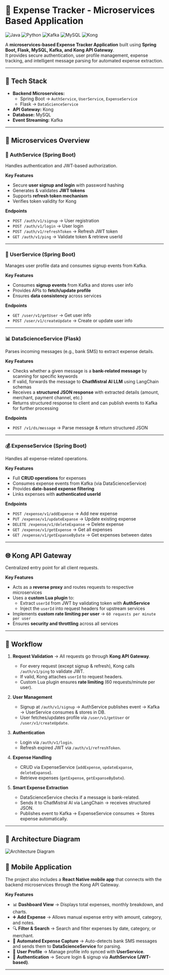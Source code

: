 # 🧾 Expense Tracker - Microservices Based Application

![Java](https://img.shields.io/badge/Java-SpringBoot-green)
![Python](https://img.shields.io/badge/Python-Flask-blue)
![Kafka](https://img.shields.io/badge/Kafka-Event%20Streaming-orange)
![MySQL](https://img.shields.io/badge/MySQL-Database-lightblue)
![Kong](https://img.shields.io/badge/Kong-API%20Gateway-purple)

A **microservices-based Expense Tracker Application** built using **Spring Boot, Flask, MySQL, Kafka, and Kong API Gateway**.  
It provides secure authentication, user profile management, expense tracking, and intelligent message parsing for automated expense extraction.

---

## 🚀 Tech Stack

- **Backend Microservices:**
  - Spring Boot → `AuthService`, `UserService`, `ExpenseService`
  - Flask → `DataScienceService`
- **API Gateway:** Kong
- **Database:** MySQL
- **Event Streaming:** Kafka

---

## 🧩 Microservices Overview

### 🔑 AuthService (Spring Boot)
Handles authentication and JWT-based authorization.  

**Key Features**
- Secure **user signup and login** with password hashing  
- Generates & validates **JWT tokens**  
- Supports **refresh token mechanism**  
- Verifies token validity for Kong  

**Endpoints**
- `POST /auth/v1/signup` → User registration  
- `POST /auth/v1/login` → User login  
- `POST /auth/v1/refreshToken` → Refresh JWT token  
- `GET /auth/v1/ping` → Validate token & retrieve userId  

---

### 👤 UserService (Spring Boot)
Manages user profile data and consumes signup events from Kafka.  

**Key Features**
- Consumes **signup events** from Kafka and stores user info  
- Provides APIs to **fetch/update profile**  
- Ensures **data consistency** across services  

**Endpoints**
- `GET /user/v1/getUser` → Get user info  
- `POST /user/v1/createUpdate` → Create or update user info  

---

### 📊 DataScienceService (Flask)
Parses incoming messages (e.g., bank SMS) to extract expense details.  

**Key Features**
- Checks whether a given message is a **bank-related message** by scanning for specific keywords  
- If valid, forwards the message to **ChatMistral AI LLM** using LangChain schemas  
- Receives a **structured JSON response** with extracted details (amount, merchant, payment channel, etc.)  
- Returns structured response to client and can publish events to Kafka for further processing  

**Endpoints**
- `POST /v1/ds/message` → Parse message & return structured JSON  

---

### 💰 ExpenseService (Spring Boot)
Handles all expense-related operations.  

**Key Features**
- Full **CRUD operations** for expenses  
- Consumes expense events from Kafka (via DataScienceService)  
- Provides **date-based expense filtering**  
- Links expenses with **authenticated userId**  

**Endpoints**
- `POST /expense/v1/addExpense` → Add new expense  
- `PUT /expense/v1/updateExpanse` → Update existing expense  
- `DELETE /expense/v1/deleteExpanse` → Delete expense  
- `GET /expense/v1/getExpense` → Get all expenses  
- `GET /expense/v1/getExpanseByDate` → Get expenses between dates  

---

## 🌐 Kong API Gateway
Centralized entry point for all client requests.  

**Key Features**
- Acts as a **reverse proxy** and routes requests to respective microservices  
- Uses a **custom Lua plugin** to:
  - Extract `userId` from JWT by validating token with **AuthService**  
  - Inject the `userId` into request headers for upstream services  
- Implements **custom rate limiting per user** → `60 requests per minute per user`  
- Ensures **security and throttling** across all services  

---

## 🔄 Workflow

1. **Request Validation** → All requests go through **Kong API Gateway**.  
   - For every request (except signup & refresh), Kong calls `/auth/v1/ping` to validate JWT.  
   - If valid, Kong attaches `userId` to request headers.  
   - Custom Lua plugin ensures **rate limiting** (60 requests/minute per user).  

2. **User Management**  
   - Signup at `/auth/v1/signup` → AuthService publishes event → Kafka → UserService consumes & stores in DB.  
   - User fetches/updates profile via `/user/v1/getUser` or `/user/v1/createUpdate`.  

3. **Authentication**  
   - Login via `/auth/v1/login`.  
   - Refresh expired JWT via `/auth/v1/refreshToken`.  

4. **Expense Handling**  
   - CRUD via ExpenseService (`addExpense`, `updateExpanse`, `deleteExpanse`).  
   - Retrieve expenses (`getExpense`, `getExpanseByDate`).  

5. **Smart Expense Extraction**  
   - DataScienceService checks if a message is bank-related.  
   - Sends it to ChatMistral AI via LangChain → receives structured JSON.  
   - Publishes event to Kafka → ExpenseService consumes → Stores expense automatically.  

---

## 📂 Architecture Diagram

![Architecture Diagram](./docs/expense_tracker_architecture.png)


## 📱 Mobile Application

The project also includes a **React Native mobile app** that connects with the backend microservices through the Kong API Gateway.  

**Key Features**
- 📊 **Dashboard View** → Displays total expenses, monthly breakdown, and charts.  
- ➕ **Add Expense** → Allows manual expense entry with amount, category, and notes.  
- 🔍 **Filter & Search** → Search and filter expenses by date, category, or merchant.  
- 🔔 **Automated Expense Capture** → Auto-detects bank SMS messages and sends them to **DataScienceService** for parsing.  
- 👤 **User Profile** → Manage profile info synced with **UserService**.  
- 🔐 **Authentication** → Secure login & signup via **AuthService (JWT-based)**.  

---